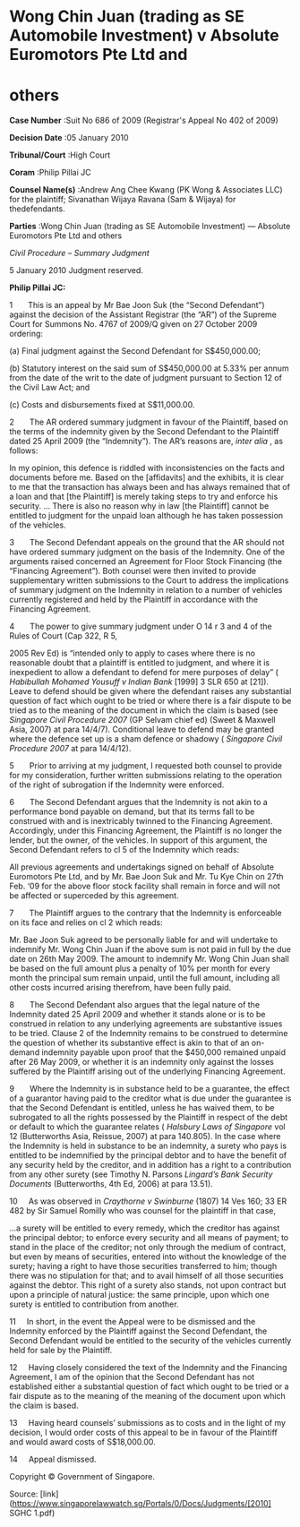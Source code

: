 # Wong Chin Juan (trading as SE Automobile Investment) v Absolute Euromotors Pte Ltd and 

# others 



**Case Number** :Suit No 686 of 2009 (Registrar's Appeal No 402 of 2009) 

**Decision Date** :05 January 2010 

**Tribunal/Court** :High Court 

**Coram** :Philip Pillai JC 

**Counsel Name(s)** :Andrew Ang Chee Kwang (PK Wong & Associates LLC) for the plaintiff; Sivanathan Wijaya Ravana (Sam & Wijaya) for thedefendants. 

**Parties** :Wong Chin Juan (trading as SE Automobile Investment) — Absolute Euromotors Pte Ltd and others 

_Civil Procedure_ – _Summary Judgment_ 

5 January 2010 Judgment reserved. 

**Philip Pillai JC:** 

1       This is an appeal by Mr Bae Joon Suk (the “Second Defendant”) against the decision of the Assistant Registrar (the “AR”) of the Supreme Court for Summons No. 4767 of 2009/Q given on 27 October 2009 ordering: 

 (a) Final judgment against the Second Defendant for S$450,000.00; 

 (b) Statutory interest on the said sum of S$450,000.00 at 5.33% per annum from the date of the writ to the date of judgment pursuant to Section 12 of the Civil Law Act; and 

 (c) Costs and disbursements fixed at S$11,000.00. 

2       The AR ordered summary judgment in favour of the Plaintiff, based on the terms of the indemnity given by the Second Defendant to the Plaintiff dated 25 April 2009 (the “Indemnity”). The AR’s reasons are, _inter alia_ , as follows: 

 In my opinion, this defence is riddled with inconsistencies on the facts and documents before me. Based on the [affidavits] and the exhibits, it is clear to me that the transaction has always been and has always remained that of a loan and that [the Plaintiff] is merely taking steps to try and enforce his security. ... There is also no reason why in law [the Plaintiff] cannot be entitled to judgment for the unpaid loan although he has taken possession of the vehicles. 

3       The Second Defendant appeals on the ground that the AR should not have ordered summary judgment on the basis of the Indemnity. One of the arguments raised concerned an Agreement for Floor Stock Financing (the “Financing Agreement”). Both counsel were then invited to provide supplementary written submissions to the Court to address the implications of summary judgment on the Indemnity in relation to a number of vehicles currently registered and held by the Plaintiff in accordance with the Financing Agreement. 

4       The power to give summary judgment under O 14 r 3 and 4 of the Rules of Court (Cap 322, R 5, 


2005 Rev Ed) is “intended only to apply to cases where there is no reasonable doubt that a plaintiff is entitled to judgment, and where it is inexpedient to allow a defendant to defend for mere purposes of delay” ( _Habibullah Mohamed Yousuff v Indian Bank_ <span class="citation">[1999] 3 SLR 650</span> at [21]). Leave to defend should be given where the defendant raises any substantial question of fact which ought to be tried or where there is a fair dispute to be tried as to the meaning of the document in which the claim is based (see _Singapore Civil Procedure 2007_ (GP Selvam chief ed) (Sweet & Maxwell Asia, 2007) at para 14/4/7). Conditional leave to defend may be granted where the defence set up is a sham defence or shadowy ( _Singapore Civil Procedure 2007_ at para 14/4/12). 

5       Prior to arriving at my judgment, I requested both counsel to provide for my consideration, further written submissions relating to the operation of the right of subrogation if the Indemnity were enforced. 

6       The Second Defendant argues that the Indemnity is not akin to a performance bond payable on demand, but that its terms fall to be construed with and is inextricably twinned to the Financing Agreement. Accordingly, under this Financing Agreement, the Plaintiff is no longer the lender, but the owner, of the vehicles. In support of this argument, the Second Defendant refers to cl 5 of the Indemnity which reads: 

 All previous agreements and undertakings signed on behalf of Absolute Euromotors Pte Ltd, and by Mr. Bae Joon Suk and Mr. Tu Kye Chin on 27th Feb. ‘09 for the above floor stock facility shall remain in force and will not be affected or superceded by this agreement. 

7       The Plaintiff argues to the contrary that the Indemnity is enforceable on its face and relies on cl 2 which reads: 

 Mr. Bae Joon Suk agreed to be personally liable for and will undertake to indemnify Mr. Wong Chin Juan if the above sum is not paid in full by the due date on 26th May 2009. The amount to indemnify Mr. Wong Chin Juan shall be based on the full amount plus a penalty of 10% per month for every month the principal sum remain unpaid, until the full amount, including all other costs incurred arising therefrom, have been fully paid. 

8       The Second Defendant also argues that the legal nature of the Indemnity dated 25 April 2009 and whether it stands alone or is to be construed in relation to any underlying agreements are substantive issues to be tried. Clause 2 of the Indemnity remains to be construed to determine the question of whether its substantive effect is akin to that of an on-demand indemnity payable upon proof that the $450,000 remained unpaid after 26 May 2009, or whether it is an indemnity only against the losses suffered by the Plaintiff arising out of the underlying Financing Agreement. 

9       Where the Indemnity is in substance held to be a guarantee, the effect of a guarantor having paid to the creditor what is due under the guarantee is that the Second Defendant is entitled, unless he has waived them, to be subrogated to all the rights possessed by the Plaintiff in respect of the debt or default to which the guarantee relates ( _Halsbury Laws of Singapore_ vol 12 (Butterworths Asia, Reissue, 2007) at para 140.805). In the case where the Indemnity is held in substance to be an indemnity, a surety who pays is entitled to be indemnified by the principal debtor and to have the benefit of any security held by the creditor, and in addition has a right to a contribution from any other surety (see Timothy N. Parsons _Lingard’s Bank Security Documents_ (Butterworths, 4th Ed, 2006) at para 13.51). 

10     As was observed in _Craythorne v Swinburne_ (1807) 14 Ves 160; 33 ER 482 by Sir Samuel Romilly who was counsel for the plaintiff in that case, 


 ...a surety will be entitled to every remedy, which the creditor has against the principal debtor; to enforce every security and all means of payment; to stand in the place of the creditor; not only through the medium of contract, but even by means of securities, entered into without the knowledge of the surety; having a right to have those securities transferred to him; though there was no stipulation for that; and to avail himself of all those securities against the debtor. This right of a surety also stands, not upon contract but upon a principle of natural justice: the same principle, upon which one surety is entitled to contribution from another. 

11     In short, in the event the Appeal were to be dismissed and the Indemnity enforced by the Plaintiff against the Second Defendant, the Second Defendant would be entitled to the security of the vehicles currently held for sale by the Plaintiff. 

12     Having closely considered the text of the Indemnity and the Financing Agreement, I am of the opinion that the Second Defendant has not established either a substantial question of fact which ought to be tried or a fair dispute as to the meaning of the meaning of the document upon which the claim is based. 

13     Having heard counsels’ submissions as to costs and in the light of my decision, I would order costs of this appeal to be in favour of the Plaintiff and would award costs of S$18,000.00. 

14     Appeal dismissed. 

 Copyright © Government of Singapore. 


Source: [link](https://www.singaporelawwatch.sg/Portals/0/Docs/Judgments/[2010] SGHC 1.pdf)

